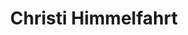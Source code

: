 ---
title: Christi Himmelfahrt
filter:
    kind: holiday
dates:
    start: 2023-05-18
    end: 2023-05-18
_build:
  render: false # no permalink/single-page, we WANT THIS
  list: true # but render on the list pages
---